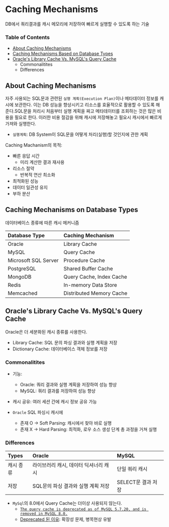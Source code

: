 # Caching Mechanisms

DB에서 쿼리결과를 캐시 메모리에 저장하여 빠르게 실행할 수 있도록 하는 기술

### Table of Contents

- [About Caching Mechanisms](#about-caching-mechanisms)
- [Caching Mechanisms Based on Database Types](#caching-mechanisms-on-database-types)
- [Oracle's Library Cache Vs. MySQL's Query Cache](#oracles-library-cache-vs-mysqls-query-cache)
  - Commonalitites
  - Differences

## About Caching Mechanisms

자주 사용되는 SQL문과 관련된 `실행 계획(Execution Plan)`이나 메타데이터 정보를 캐시에 보관한다. 이는 DB 성능을 향상시키고 리소스를 효율적으로 활용할 수 있도록 해준다.SQL문을 처리시 처음부터 실행 계획을 짜고 메타데이터를 조회하는 것은 많은 비용을 필요로 한다. 이러한 비용 절감을 위해 캐시에 저장해놓고 필요시 캐시에서 빠르게 가져와 실행한다.

- `실행계획`: DB System이 SQL문을 어떻게 처리(실행)할 것인지에 관한 계획

Caching Machanism의 목적:

- 빠른 응답 시간
  - 미리 계산한 결과 재사용
- 리소스 절약
  - 반복적 연산 최소화
- 최적화된 성능
- 데이터 일관성 유지
- 부하 분산

## Caching Mechanisms on Database Types

데이터베이스 종류에 따른 캐시 메커니즘

| Database Type        | Caching Mechanism        |
| :------------------- | :----------------------- |
| Oracle               | Library Cache            |
| MySQL                | Query Cache              |
| Microsoft SQL Server | Procedure Cache          |
| PostgreSQL           | Shared Buffer Cache      |
| MongoDB              | Query Cache, Index Cache |
| Redis                | In-memory Data Store     |
| Memcached            | Distributed Memory Cache |

## Oracle's Library Cache Vs. MySQL's Query Cache

Oracle은 더 세분화된 캐시 종류를 사용한다.

- Library Cache: SQL 문의 파싱 결과와 실행 계획을 저장
- Dictionary Cache: 데이터베이스 객체 정보를 저장

### Commonalitites

- 기능:
  - Oracle: 쿼리 결과와 실행 계획을 저장하여 성능 향상
  - MySQL: 쿼리 결과를 저장하여 성능 향상
- 캐시 공유: 여러 세션 간에 캐시 정보 공유 가능

- `Oracle` SQL 파싱시 캐시에
  - 존재 O → Soft Parsing: 캐시에서 찾아 바로 실행
  - 존재 X → Hard Parsing: 최적화, 로우 소스 생성 단계 총 과정을 거쳐 실행

### Differences

| Types     | Oracle                                | MySQL              |
| :-------- | :------------------------------------ | :----------------- |
| 캐시 종류 | 라이브러리 캐시, 데이터 딕셔너리 캐시 | 단일 쿼리 캐시     |
| 저장      | SQL문의 파싱 결과와 실행 계획 저장    | SELECT문 결과 저장 |

- `MySql`의 8.0에서 Query Cache는 더이상 사용되지 않는다.
  - [`The query cache is deprecated as of MySQL 5.7.20, and is removed in MySQL 8.0.`](https://dev.mysql.com/doc/refman/5.7/en/query-cache.html)
  - [Deprecated 된 이유](https://dev.mysql.com/blog-archive/mysql-8-0-retiring-support-for-the-query-cache/): 확장성 문제, 병목현상 유발
